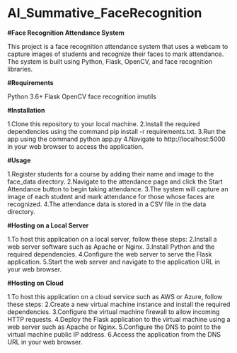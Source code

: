 # AI_Summative_FaceRecognition
**#Face Recognition Attendance System**

This project is a face recognition attendance system that uses a webcam to capture images of students and recognize their faces to mark attendance. The system is built using Python, Flask, OpenCV, and face recognition libraries.

**#Requirements**

Python 3.6+
Flask
OpenCV
face recognition
imutils


**#Installation**

1.Clone this repository to your local machine.
2.Install the required dependencies using the command pip install -r requirements.txt.
3.Run the app using the command python app.py
4.Navigate to http://localhost:5000 in your web browser to access the application.


**#Usage**

1.Register students for a course by adding their name and image to the face_data directory.
2.Navigate to the attendance page and click the Start Attendance button to begin taking attendance.
3.The system will capture an image of each student and mark attendance for those whose faces are recognized.
4.The attendance data is stored in a CSV file in the data directory.


**#Hosting on a Local Server**

1.To host this application on a local server, follow these steps:
2.Install a web server software such as Apache or Nginx.
3.Install Python and the required dependencies.
4.Configure the web server to serve the Flask application.
5.Start the web server and navigate to the application URL in your web browser.


**#Hosting on Cloud**

1.To host this application on a cloud service such as AWS or Azure, follow these steps:
2.Create a new virtual machine instance and install the required dependencies.
3.Configure the virtual machine firewall to allow incoming HTTP requests.
4.Deploy the Flask application to the virtual machine using a web server such as Apache or Nginx.
5.Configure the DNS to point to the virtual machine public IP address.
6.Access the application from the DNS URL in your web browser.
